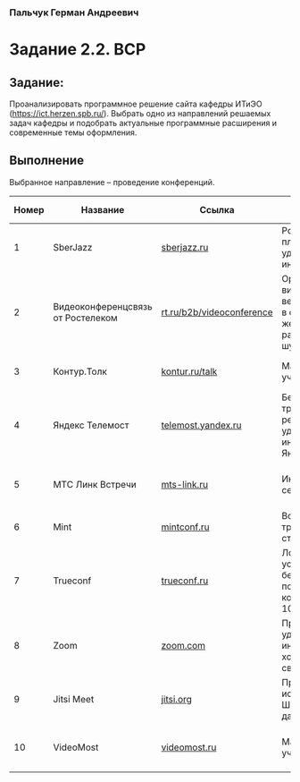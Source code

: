 ### Пальчук Герман Андреевич

# Задание 2.2. ВСР

## Задание:
Проанализировать программное решение сайта кафедры ИТиЭО (https://ict.herzen.spb.ru/). 
Выбрать одно из направлений решаемых задач кафедры и  подобрать актуальные программные расширения и современные темы оформления.

## Выполнение
Выбранное направление – проведение конференций.

Номер | Название                          | Ссылка                                                             | Преимущества                                                                                                    | Недостатки | Доступные платформы       
--|-----------------------------------|--------------------------------------------------------------------|-----------------------------------------------------------------------------------------------------------------|-------------------------------------------------|--- 
1 | SberJazz                          | [sberjazz.ru](https://sberjazz.ru)                                 | Российская платформа, удобный интерфейс                                                                         | Доступ только в рамках подписки | Windows, macOS, Web, iOS, Android
2 | Видеоконференцсвязь от Ростелеком | [rt.ru/b2b/videoconference](https://msk.rt.ru/b2b/videoconference) | Организация 4К видеоконференций, вебинаров, запись в облако или на жесткий диск, размытие фона и шумоподавление | Ограничения в бесплатной версии | Web, Windows, macOS, iOS, Android 
3 | Контур.Толк                       | [kontur.ru/talk](https://kontur.ru/talk)                           | Максимум участников: 100                                                                                        | Отсутствует показ презентаций | Web, Windows, macOS
4 | Яндекс Телемост                   | [telemost.yandex.ru](https://telemost.yandex.ru)                   | Бесплатно, не требует регистрации, удобная интеграция с Яндекс 360                                              | Максимум участников: 35 | Web, iOS, Android
5 | МТС Линк Встречи                  | [mts-link.ru](https://mts-link.ru/products/meetings/)              | Интеграция с сервисами МТС                                                                                      | Доступ только в рамках подписки | Web, Windows, macOS, iOS, Android
6 | Mint                              | [mintconf.ru](https://mintconf.ru)                                 | Возможна трансляция и на сторонние ресурсы                                                                      | Доступ только в рамках подписки | Web
7 | Trueconf                          | [trueconf.ru](https://trueconf.ru)                                 | Локальная установка, высокая безопасность, поддержка конференций до 1000 участников                             | Ограничения бесплатной версии | Windows, macOS, Linux, Web, iOS, Android
8 | Zoom                              | [zoom.com](https://www.zoom.com)                                   | Привычный и удобный интерфейс, хорошее качество связи                                                           | Бесплатные звонки ограничены 40 минутами | Windows, macOS, Linux, Web, iOS, Android
9 | Jitsi Meet                        | [jitsi.org](https://jitsi.org/jitsi-meet/)                         | Проект с открытым исходным кодом; Шифрование данных                                                             | Требуется своя инфраструктура | Windows, macOS, Linux, Web, iOS, Android
10 | VideoMost                         | [videomost.ru](https://www.videomost.ru)                           | Максимум участников: 500                                                                                        | Доступ только в рамках подписки | Windows, macOS, Linux, Web, iOS, Android 



